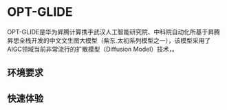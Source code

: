 # OPT-GLIDE
OPT-GLIDE是华为昇腾计算携手武汉人工智能研究院、中科院自动化所基于昇腾昇思全栈开发的中文文生图大模型（紫东.太初系列模型之一），该模型采用了AIGC领域当前非常流行的扩散模型（Diffusion Model）技术，。

## 环境要求

## 快速体验


